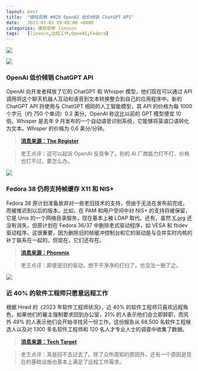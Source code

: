 ```yaml
---
layout: post
title:	"硬核观察 #928 OpenAI 低价倾销 ChatGPT API"
date:	2023-03-02 19:08:00 +0800 
categories:	硬核观察 linuxcn 
tags:	[linuxcn,远程工作,OpenAI,Fedora]
---
```



![](/Asserts/Images//attachment/album/202303/02/190617wlysncc53z3xsc83.jpg)


![](/Asserts/Images//attachment/album/202303/02/190627k7qq4cgq9r97araq.jpg)


### OpenAI 低价倾销 ChatGPT API


OpenAI 向开发者释放了它的 ChatGPT 和 Whisper 模型，他们现在可以通过 API 调用将这个聊天机器人互动和语音到文本转换整合到自己的应用程序中。新的 ChatGPT API 将使用与 ChatGPT 相同的人工智能模型，其 API 的价格为每 1000 个字元（约 750 个单词）0.2 美分。OpenAI 称这比以前的 GPT 模型便宜 10 倍。Whisper 是去年 9 月发布的一个自动语音识别系统，它能够将英语口语转化为文本。Whisper 的价格为 0.6 美分/分钟。



> 
> **[消息来源：The Register](https://www.theregister.com/2023/03/02/openai_api_chatgpt_whisper/)**
> 
> 
> 



> 
> 老王点评：这可以起诉 OpenAI 反竞争了。别的 AI 厂商能力打不打，价格也打不过，要怎么办。
> 
> 
> 


![](/Asserts/Images//attachment/album/202303/02/190645q8odlpgrcj8oglfj.jpg)


### Fedora 38 仍将支持帧缓存 X11 和 NIS+


Fedora 38 原计划准备放弃对一些老旧技术的支持，但由于无法在发布前完成，而被推迟到以后的版本。比如，在 PAM 和用户空间中对 NIS+ 的支持将被保留，它是 Unix 的一个网络目录服务，现在基本上被 LDAP 取代。还有，虽然 [X.org](http://x.org/) 还没有消失，但原计划在 Fedora 36/37 中删除老式驱动程序，如 VESA 和 fbdev 驱动程序。这很重要，因为删除旧的帧缓冲控制台和它的驱动是与合并实时内核的补丁联系在一起的。但现在，它们还存在。



> 
> **[消息来源：Phoronix](https://www.phoronix.com/news/Fedora-38-Incomplete-Changes)**
> 
> 
> 



> 
> 老王点评：即便是旧的驱动，想干干净净的打扫了，也没法一删了之。
> 
> 
> 


![](/Asserts/Images//attachment/album/202303/02/190755k55jtax4oiqprprc.jpg)


### 近 40% 的软件工程师只愿意远程工作


根据 Hired 的《2023 年软件工程师状况》，近 40% 的软件工程师只喜欢远程角色，如果他们的雇主强制要求回到办公室，21% 的人表示他们会立即辞职，而另外 49% 的人表示他们会开始寻找另一份工作。这份报告从 68,500 名软件工程候选人以及对 1300 多名软件工程师和 120 名人才专业人士的调查中收集了数据。



> 
> **[消息来源：Tech Target](https://www.techtarget.com/searchhrsoftware/news/365531979/Nearly-40-of-software-engineers-will-only-work-remotely)**
> 
> 
> 



> 
> 老王点评：真是回不去过去了。除了众所周知的原因外，还有一个原因是现在的基础设施也基本上满足了远程工作需求。
> 
> 
>
